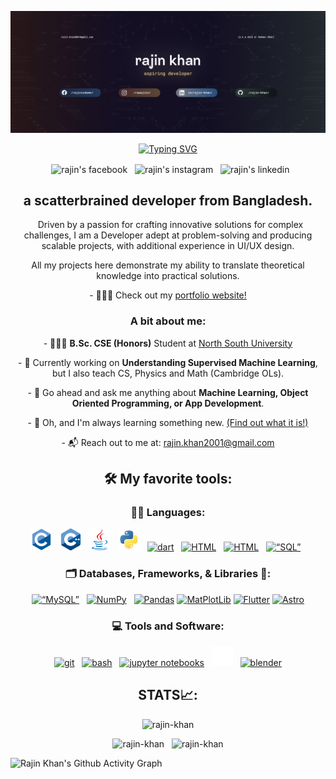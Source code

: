 ![Profile banner](rajinbanner.png)

<div align="center">

[![Typing SVG](https://readme-typing-svg.herokuapp.com?font=Fira+Code&weight=700&size=25&pause=1000&color=F7BC80&center=true&vCenter=true&width=435&lines=%3C+hi%2C+i'm+rajin+khan+%3E)](https://git.io/typing-svg)

</div>

<p align="center">
    &nbsp;
    <a href="https://www.facebook.com/rajinisdown/" target="_blank"></a><img align="center" src="https://raw.githubusercontent.com/rahuldkjain/github-profile-readme-generator/master/src/images/icons/Social/facebook.svg" alt="rajin's facebook" height="30" width="40"/>
    &nbsp;
    <a href="https://www.instagram.com/raaajiin/" target="_blank"></a><img align="center" src="https://raw.githubusercontent.com/rahuldkjain/github-profile-readme-generator/master/src/images/icons/Social/instagram.svg" alt="rajin's instagram" height="30" width="40"/>
    &nbsp;
    <a href="https://www.linkedin.com/in/rajin-khan/" target="_blank"></a><img align="center" src="https://raw.githubusercontent.com/rahuldkjain/github-profile-readme-generator/master/src/images/icons/Social/linked-in-alt.svg" alt="rajin's linkedin" height="30" width="40"/>
</p>

<h2 align="center">
    a scatterbrained developer from Bangladesh.
</h2>

<p align="center">
    &nbsp;
    Driven by a passion for crafting innovative solutions for complex challenges, I am a Developer adept at problem-solving and producing scalable projects, with additional experience in UI/UX design.
</p>
<p align="center">
    All my projects here demonstrate my ability to translate theoretical knowledge into practical solutions.
</p>

<p align="center">
    - 🧑🏻‍💻 Check out my <a href="https://rajinkhan.com/" target="_blank" rel="noreferrer">portfolio website!</a>
</p>

<h3 align="center"> A bit about me: </h3>

<p align="center">
    - 🧑🏻‍🎓 <strong>B.Sc. CSE (Honors)</strong> Student at <a href="https://www.northsouth.edu" target="_blank" rel="noreferrer">North South University</a>
</p>
<p align="center">
    - 🌃 Currently working on <strong>Understanding Supervised Machine Learning</strong>, but I also teach CS, Physics and Math (Cambridge OLs).
</p>
<p align="center">
    - 💬 Go ahead and ask me anything about <strong>Machine Learning, Object Oriented Programming, or App Development</strong>.
</p>
<p align="center">
    - 🌱 Oh, and I'm always learning something new. <a href="https://github.com/rajin-khan/Tessro" target="_blank" rel="noreferrer">(Find out what it is!)</a>
</p>
<p align="center">
    - 📬 Reach out to me at: <a href="mailto:rajin.khan2001gmail.com" target="_blank" rel="noreferrer">rajin.khan2001@gmail.com</a>
</p>

<h2 align="center"> 🛠️ My favorite tools: </h2>

<h3 align="center"> 👨‍💻 Languages: </h3>

<p align="center">
    <a href="https://en.wikipedia.org/wiki/C_(programming_language)" target="_blank" rel="noreferrer"> <img src="https://raw.githubusercontent.com/devicons/devicon/master/icons/c/c-original.svg" alt="c" height="35"/></a>
    &nbsp;
    <a href="https://en.wikipedia.org/wiki/C%2B%2B" target="_blank" rel="noreferrer"> <img src="https://raw.githubusercontent.com/devicons/devicon/master/icons/cplusplus/cplusplus-original.svg" alt="cplusplus" height="35"/></a>
    &nbsp;
    <a href="https://www.java.com" target="_blank" rel="noreferrer"> <img src="https://raw.githubusercontent.com/devicons/devicon/master/icons/java/java-original.svg" alt="java" height="35"/></a>
    &nbsp;
    <a href="https://www.python.org" target="_blank" rel="noreferrer"> <img src="https://raw.githubusercontent.com/devicons/devicon/master/icons/python/python-original.svg" alt="python" height="35"/></a>
    &nbsp;
    <a href="https://dart.dev/" target="_blank" rel="noreferrer"> <img src="https://upload.wikimedia.org/wikipedia/commons/thumb/a/a2/Dart_programming_language_logo_icon.svg/2048px-Dart_programming_language_logo_icon.svg.png"         alt="dart" height="32"/></a>
    &nbsp;
    <a href="https://en.wikipedia.org/wiki/HTML" target="_blank" rel="noreferrer"> <img src="https://cdn.pixabay.com/photo/2017/08/05/11/16/logo-2582748_1280.png" alt="HTML" height="35"/></a>
    &nbsp;
    <a href="https://en.wikipedia.org/wiki/CSS" target="_blank" rel="noreferrer"> <img src="https://cdn.pixabay.com/photo/2017/08/05/11/16/logo-2582747_1280.png" alt="HTML" height="35"/></a>
    &nbsp;
    <a href="https://en.wikipedia.org/wiki/SQL" target="_blank" rel="noreferrer"> <img src="https://i.imgur.com/40pR413.png" alt=“SQL” height="35"/></a>
    &nbsp;
</p>

<h3 align="center"> 🗂 Databases, Frameworks, & Libraries 📱: </h3>

<p align="center">
    <a href="https://www.mysql.com/" target="_blank" rel="noreferrer"> <img src="https://upload.wikimedia.org/wikipedia/labs/8/8e/Mysql_logo.png" alt=“MySQL” height="35"/></a>
    &nbsp;
    <a href="https://numpy.org/" target="_blank" rel="noreferrer"> <img src="https://i.pinimg.com/originals/b1/e8/44/b1e8445e6096877bf32af7cae6aba731.png" alt="NumPy" height="35"/></a>
    &nbsp;
    <a href="https://pandas.pydata.org/" target="_blank" rel="noreferrer"> <img src="https://pandas.pydata.org/static/img/pandas_white.svg" alt="Pandas" height="36"/></a>
    <a href="https://matplotlib.org/" target="_blank" rel="noreferrer"> <img src="https://matplotlib.org/stable/_static/logo_dark.svg" alt="MatPlotLib" height="30"/></a>
    <a href="https://flutter.dev/" target="_blank" rel="noreferrer"> <img src="https://storage.googleapis.com/cms-storage-bucket/6e19fee6b47b36ca613f.png" alt="Flutter" height="30"/></a>
    <a href="https://astro.build/" target="_blank" rel="noreferrer"> <img src="https://astro.build/assets/press/astro-logo-light-gradient.svg" alt="Astro" height="30"/></a>
</p>

<h3 align="center"> 💻 Tools and Software: </h3>

<p align="center">
    <a href="https://git-scm.com/" target="_blank" rel="noreferrer"> <img src="https://www.vectorlogo.zone/logos/git-scm/git-scm-icon.svg" alt="git" height="34"/></a>
    &nbsp;
    <a href="https://www.gnu.org/software/bash/" target="_blank" rel="noreferrer"> <img src="https://bashlogo.com/img/symbol/png/full_colored_light.png" alt="bash" height="35"/></a>
    &nbsp;
    <a href="https://jupyter.org/" target="_blank" rel="noreferrer"> <img src="https://upload.wikimedia.org/wikipedia/commons/thumb/3/38/Jupyter_logo.svg/1200px-Jupyter_logo.svg.png" alt="jupyter notebooks" height="35"/></a>
    &nbsp;
    <a href="https://www.zsh.org" target="_blank" rel="noreferrer"> <img src="https://raw.githubusercontent.com/Zsh-art/logo/main/png/white_vertical_icon.png" alt="zsh" height="32"/></a>
    &nbsp;
    <a href="https://www.blender.org/" target="_blank" rel="noreferrer"> <img src="https://upload.wikimedia.org/wikipedia/commons/thumb/0/0c/Blender_logo_no_text.svg/512px-Blender_logo_no_text.svg.png?20210507122249" alt="blender" height="34"/></a>
</p>

<h2 align="center"> STATS📈: </h2>

<div width="100%" align="center">
    <p>
        <a align="center"><img width="30%" src="https://github-readme-stats.vercel.app/api/top-langs/?username=rajin-khan&layout=donut-vertical&theme=omni&locale=en" alt="rajin-khan"/>
        </a>
        <p></p>
        <a align="left">
        <img width="40%" src="https://github-readme-streak-stats.herokuapp.com/?user=rajin-khan&theme=omni&locale=en" alt="rajin-khan"/>
        </a>
        &nbsp;
        <a align="right">
        <img width="38%" src="https://github-readme-stats.vercel.app/api?username=rajin-khan&show_icons=true&theme=omni" alt="rajin-khan" />
        </a>
    </p>
</div>
    
![Rajin Khan's Github Activity Graph](https://github-readme-activity-graph.vercel.app/graph?username=rajin-khan&bg_color=0d0814&color=E1E1E6&line=FF79C6&point=FF79C6&area=true&hide_border=true&title_color=E1E1E6)

